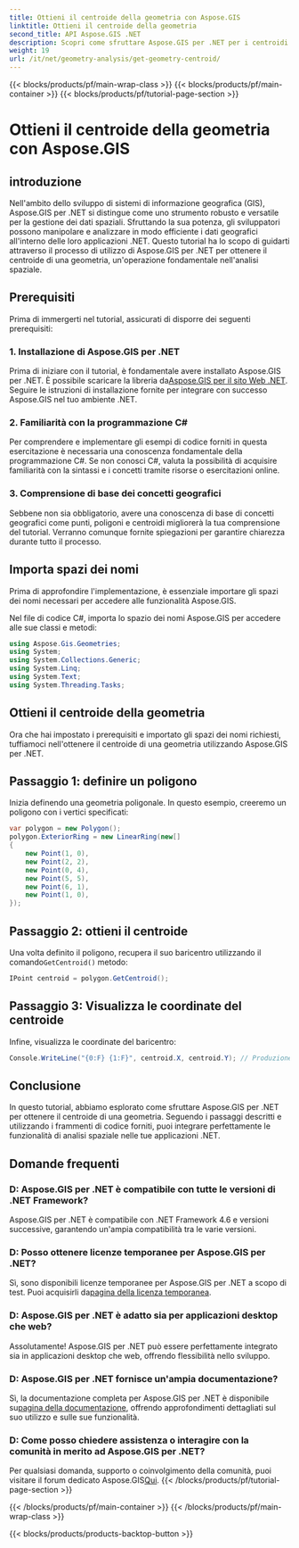 ```yaml
---
title: Ottieni il centroide della geometria con Aspose.GIS
linktitle: Ottieni il centroide della geometria
second_title: API Aspose.GIS .NET
description: Scopri come sfruttare Aspose.GIS per .NET per i centroidi della geometria attraverso questo completo. Integra perfettamente l'analisi spaziale nelle tue applicazioni .NET.
weight: 19
url: /it/net/geometry-analysis/get-geometry-centroid/
---
```


{{< blocks/products/pf/main-wrap-class >}}
{{< blocks/products/pf/main-container >}}
{{< blocks/products/pf/tutorial-page-section >}}

# Ottieni il centroide della geometria con Aspose.GIS

## introduzione
Nell'ambito dello sviluppo di sistemi di informazione geografica (GIS), Aspose.GIS per .NET si distingue come uno strumento robusto e versatile per la gestione dei dati spaziali. Sfruttando la sua potenza, gli sviluppatori possono manipolare e analizzare in modo efficiente i dati geografici all'interno delle loro applicazioni .NET. Questo tutorial ha lo scopo di guidarti attraverso il processo di utilizzo di Aspose.GIS per .NET per ottenere il centroide di una geometria, un'operazione fondamentale nell'analisi spaziale.
## Prerequisiti
Prima di immergerti nel tutorial, assicurati di disporre dei seguenti prerequisiti:
### 1. Installazione di Aspose.GIS per .NET
 Prima di iniziare con il tutorial, è fondamentale avere installato Aspose.GIS per .NET. È possibile scaricare la libreria da[Aspose.GIS per il sito Web .NET](https://releases.aspose.com/gis/net/). Seguire le istruzioni di installazione fornite per integrare con successo Aspose.GIS nel tuo ambiente .NET.
### 2. Familiarità con la programmazione C#
Per comprendere e implementare gli esempi di codice forniti in questa esercitazione è necessaria una conoscenza fondamentale della programmazione C#. Se non conosci C#, valuta la possibilità di acquisire familiarità con la sintassi e i concetti tramite risorse o esercitazioni online.
### 3. Comprensione di base dei concetti geografici
Sebbene non sia obbligatorio, avere una conoscenza di base di concetti geografici come punti, poligoni e centroidi migliorerà la tua comprensione del tutorial. Verranno comunque fornite spiegazioni per garantire chiarezza durante tutto il processo.

## Importa spazi dei nomi
Prima di approfondire l'implementazione, è essenziale importare gli spazi dei nomi necessari per accedere alle funzionalità Aspose.GIS.

Nel file di codice C#, importa lo spazio dei nomi Aspose.GIS per accedere alle sue classi e metodi:
```csharp
using Aspose.Gis.Geometries;
using System;
using System.Collections.Generic;
using System.Linq;
using System.Text;
using System.Threading.Tasks;
```
## Ottieni il centroide della geometria
Ora che hai impostato i prerequisiti e importato gli spazi dei nomi richiesti, tuffiamoci nell'ottenere il centroide di una geometria utilizzando Aspose.GIS per .NET.
## Passaggio 1: definire un poligono
Inizia definendo una geometria poligonale. In questo esempio, creeremo un poligono con i vertici specificati:
```csharp
var polygon = new Polygon();
polygon.ExteriorRing = new LinearRing(new[]
{
    new Point(1, 0),
    new Point(2, 2),
    new Point(0, 4),
    new Point(5, 5),
    new Point(6, 1),
    new Point(1, 0),
});
```
## Passaggio 2: ottieni il centroide
 Una volta definito il poligono, recupera il suo baricentro utilizzando il comando`GetCentroid()` metodo:
```csharp
IPoint centroid = polygon.GetCentroid();
```
## Passaggio 3: Visualizza le coordinate del centroide
Infine, visualizza le coordinate del baricentro:
```csharp
Console.WriteLine("{0:F} {1:F}", centroid.X, centroid.Y); // Produzione: 3,33 2,58
```

## Conclusione
In questo tutorial, abbiamo esplorato come sfruttare Aspose.GIS per .NET per ottenere il centroide di una geometria. Seguendo i passaggi descritti e utilizzando i frammenti di codice forniti, puoi integrare perfettamente le funzionalità di analisi spaziale nelle tue applicazioni .NET.
## Domande frequenti
### D: Aspose.GIS per .NET è compatibile con tutte le versioni di .NET Framework?
Aspose.GIS per .NET è compatibile con .NET Framework 4.6 e versioni successive, garantendo un'ampia compatibilità tra le varie versioni.
### D: Posso ottenere licenze temporanee per Aspose.GIS per .NET?
 Sì, sono disponibili licenze temporanee per Aspose.GIS per .NET a scopo di test. Puoi acquisirli da[pagina della licenza temporanea](https://purchase.aspose.com/temporary-license/).
### D: Aspose.GIS per .NET è adatto sia per applicazioni desktop che web?
Assolutamente! Aspose.GIS per .NET può essere perfettamente integrato sia in applicazioni desktop che web, offrendo flessibilità nello sviluppo.
### D: Aspose.GIS per .NET fornisce un'ampia documentazione?
 Sì, la documentazione completa per Aspose.GIS per .NET è disponibile su[pagina della documentazione](https://reference.aspose.com/gis/net/), offrendo approfondimenti dettagliati sul suo utilizzo e sulle sue funzionalità.
### D: Come posso chiedere assistenza o interagire con la comunità in merito ad Aspose.GIS per .NET?
 Per qualsiasi domanda, supporto o coinvolgimento della comunità, puoi visitare il forum dedicato Aspose.GIS[Qui](https://forum.aspose.com/c/gis/33).
{{< /blocks/products/pf/tutorial-page-section >}}

{{< /blocks/products/pf/main-container >}}
{{< /blocks/products/pf/main-wrap-class >}}

{{< blocks/products/products-backtop-button >}}
